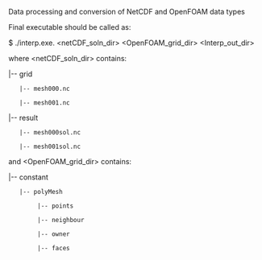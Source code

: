 Data processing and conversion of NetCDF and OpenFOAM data types

Final executable should be called as:

$ ./interp.exe. <netCDF_soln_dir> <OpenFOAM_grid_dir> <Interp_out_dir>

where <netCDF_soln_dir> contains:

  |-- grid
  
       |-- mesh000.nc
       
       |-- mesh001.nc 
       
  |-- result
  
       |-- mesh000sol.nc
       
       |-- mesh001sol.nc
       

and <OpenFOAM_grid_dir> contains:

  |-- constant
  
       |-- polyMesh
       
            |-- points
            
            |-- neighbour
            
            |-- owner
            
            |-- faces
